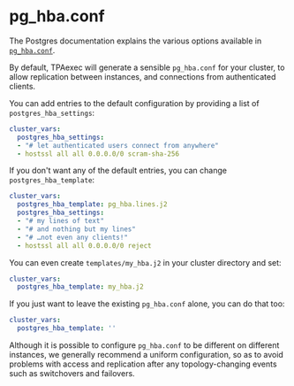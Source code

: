 # pg_hba.conf

The Postgres documentation explains the various options available in
[`pg_hba.conf`](https://www.postgresql.org/docs/current/auth-pg-hba-conf.html).

By default, TPAexec will generate a sensible `pg_hba.conf` for your
cluster, to allow replication between instances, and connections from
authenticated clients.

You can add entries to the default configuration by providing a list of
`postgres_hba_settings`:

```yaml
cluster_vars:
  postgres_hba_settings:
  - "# let authenticated users connect from anywhere"
  - hostssl all all 0.0.0.0/0 scram-sha-256
```

If you don't want any of the default entries, you can change
`postgres_hba_template`:

```yaml
cluster_vars:
  postgres_hba_template: pg_hba.lines.j2
  postgres_hba_settings:
  - "# my lines of text"
  - "# and nothing but my lines"
  - "# …not even any clients!"
  - hostssl all all 0.0.0.0/0 reject
```

You can even create `templates/my_hba.j2` in your cluster directory and
set:

```yaml
cluster_vars:
  postgres_hba_template: my_hba.j2
```

If you just want to leave the existing `pg_hba.conf` alone, you can do
that too:

```yaml
cluster_vars:
  postgres_hba_template: ''
```

Although it is possible to configure `pg_hba.conf` to be different on
different instances, we generally recommend a uniform configuration, so
as to avoid problems with access and replication after any
topology-changing events such as switchovers and failovers.
